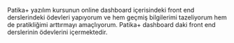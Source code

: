 Patika+ yazılım kursunun online dashboard içerisindeki front end derslerindeki ödevleri yapıyorum ve hem geçmiş bilgilerimi tazeliyorum hem de pratikliğimi arttırmayı amaçlıyorum. Patika+ dashboard daki front end derslerinin ödevlerini
içermektedir.
